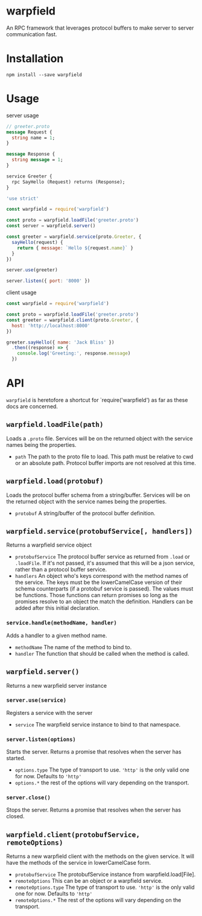 # warpfield

An RPC framework that leverages protocol buffers to make server to server
communication fast.

# Installation

```
npm install --save warpfield
```

# Usage

server usage

```proto
// greeter.proto
message Request {
  string name = 1;
}

message Response {
  string message = 1;
}

service Greeter {
  rpc SayHello (Request) returns (Response);
}
```

```js
'use strict'

const warpfield = require('warpfield')

const proto = warpfield.loadFile('greeter.proto')
const server = warpfield.server()

const greeter = warpfield.service(proto.Greeter, {
  sayHello(request) {
    return { message: `Hello ${request.name}` }
  }
})

server.use(greeter)

server.listen({ port: '8000' })
```

client usage

```js
const warpfield = require('warpfield')

const proto = warpfield.loadFile('greeter.proto')
const greeter = warpfield.client(proto.Greeter, {
  host: 'http://localhost:8000'
})

greeter.sayHello({ name: 'Jack Bliss' })
  .then((response) => {
    console.log('Greeting:', response.message)
  })
```

# API

`warpfield` is heretofore a shortcut for `require('warpfield') as far as
these docs are concerned.

## `warpfield.loadFile(path)`

Loads a `.proto` file. Services will be on the returned object with the service
names being the properties.

- `path` The path to the proto file to load. This path must be relative to cwd
  or an absolute path. Protocol buffer imports are not resolved at this time.

## `warpfield.load(protobuf)`

Loads the protocol buffer schema from a string/buffer. Services will be on the
returned object with the service names being the properties.

- `protobuf` A string/buffer of the protocol buffer definition.

## `warpfield.service(protobufService[, handlers])`

Returns a warpfield service object

- `protobufService` The protocol buffer service as returned from `.load` or
  `.loadFile`. If it's not passed, it's assumed that this will be a json
  service, rather than a protocol buffer service.
- `handlers` An object who's keys correspond with the method names of the
  service. The keys must be the lowerCamelCase version of their schema
  counterparts (if a protobuf service is passed). The values must be functions.
  Those functions can return promises so long as the promises resolve to an
  object the match the definition. Handlers can be added after this initial
  declaration.

### `service.handle(methodName, handler)`

Adds a handler to a given method name.

- `methodName` The name of the method to bind to.
- `handler` The function that should be called when the method is called.

## `warpfield.server()`

Returns a new warpfield server instance

### `server.use(service)`

Registers a service with the server

- `service` The warpfield service instance to bind to that namespace.

### `server.listen(options)`

Starts the server. Returns a promise that resolves when the server has started.

- `options.type` The type of transport to use. `'http'` is the only valid one
  for now. Defaults to `'http'`
- `options.*` the rest of the options will vary depending on the transport.

### `server.close()`

Stops the server. Returns a promise that resolves when the server has closed.

## `warpfield.client(protobufService, remoteOptions)`

Returns a new warpfield client with the methods on the given service. It will
have the methods of the service in lowerCamelCase form.

- `protobufService` The protobufService instance from warpfield.load[File].
- `remoteOptions` This can be an object or a warpfield service.
- `remoteOptions.type` The type of transport to use. `'http'` is the only valid
  one for now. Defaults to `'http'`
- `remoteOptions.*` The rest of the options will vary depending on the
  transport.
